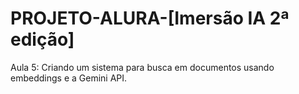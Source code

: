 # PROJETO-ALURA-[Imersão IA 2ª edição]
Aula 5: Criando um sistema para busca em documentos usando embeddings e a Gemini API.
